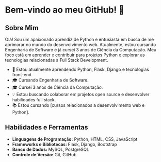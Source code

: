 # Bem-vindo ao meu GitHub! 👋

## Sobre Mim

Olá! Sou um apaixonado aprendiz de Python e entusiasta em busca de me aprimorar no mundo do desenvolvimento web. Atualmente, estou cursando Engenharia de Software e já cursei 3 anos de Ciência da Computação. Meu foco está em aprender e contribuir para projetos Python e explorar as tecnologias relacionadas a Full Stack Development.

- 🌱 Estou atualmente aprendendo Python, Flask, Django e tecnologias front-end.
- 🎓 Cursando Engenharia de Software.
- 🎓 Cursei 3 anos de Ciência da Computação.
- 💡 Estou buscando colaborar em projetos open source e desenvolver habilidades full stack.
- 📚 Estou cursando [cursos relacionados a desenvolvimento web e Python].

## Habilidades e Ferramentas

- **Linguagens de Programação:** Python, HTML, CSS, JavaScript
- **Frameworks e Bibliotecas:** Flask, Django, Bootstrap
- **Banco de Dados:** MySQL, PostgreSQL
- **Controle de Versão:** Git, GitHub
